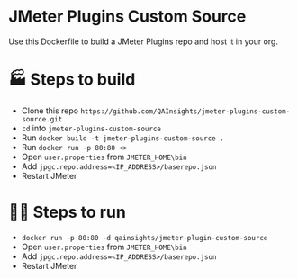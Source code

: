 # JMeter Plugins Custom Source

Use this Dockerfile to build a JMeter Plugins repo and host it in your org. 

# 🏭 Steps to build

* Clone this repo `https://github.com/QAInsights/jmeter-plugins-custom-source.git`
* `cd` into `jmeter-plugins-custom-source`
* Run `docker build -t jmeter-plugins-custom-source .`
* Run `docker run -p 80:80 <>`
* Open `user.properties` from `JMETER_HOME\bin`
* Add `jpgc.repo.address=<IP_ADDRESS>/baserepo.json`
* Restart JMeter

# 🏃‍♀️ Steps to run

* `docker run -p 80:80 -d qainsights/jmeter-plugin-custom-source`
* Open `user.properties` from `JMETER_HOME\bin`
* Add `jpgc.repo.address=<IP_ADDRESS>/baserepo.json`
* Restart JMeter
